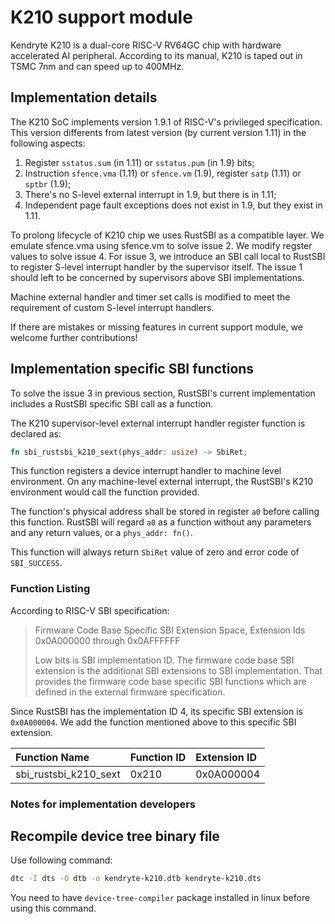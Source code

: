 # K210 support module

Kendryte K210 is a dual-core RISC-V RV64GC chip with hardware accelerated AI peripheral.
According to its manual, K210 is taped out in TSMC 7nm and can speed up to 400MHz.

## Implementation details

The K210 SoC implements version 1.9.1 of RISC-V's privileged specification.
This version differents from latest version (by current version 1.11) in the following aspects:

1. Register `sstatus.sum` (in 1.11) or `sstatus.pum` (in 1.9) bits;
2. Instruction `sfence.vma` (1.11) or `sfence.vm` (1.9), register `satp` (1.11) or `sptbr` (1.9);
3. There's no S-level external interrupt in 1.9, but there is in 1.11;
4. Independent page fault exceptions does not exist in 1.9, but they exist in 1.11.

To prolong lifecycle of K210 chip we uses RustSBI as a compatible layer. We emulate sfence.vma 
using sfence.vm to solve issue 2. We modify regster values to solve issue 4. For issue 3, 
we introduce an SBI call local to RustSBI to register S-level interrupt handler by the supervisor 
itself. The issue 1 should left to be concerned by supervisors above SBI implementations.

Machine external handler and timer set calls is modified to meet the requirement of custom S-level
interrupt handlers.

If there are mistakes or missing features in current support module, we welcome further contributions!

## Implementation specific SBI functions

To solve the issue 3 in previous section, RustSBI's current implementation includes a RustSBI specific
SBI call as a function. 

The K210 supervisor-level external interrupt handler register function is declared as:

```rust
fn sbi_rustsbi_k210_sext(phys_addr: usize) -> SbiRet;
```

This function registers a device interrupt handler to machine level environment. 
On any machine-level external interrupt, the RustSBI's K210 environment would call the function provided.

The function's physical address shall be stored in register `a0` before calling this function.
RustSBI will regard `a0` as a function without any parameters and any return values, or a `phys_addr: fn()`.

This function will always return `SbiRet` value of zero and error code of `SBI_SUCCESS`.

### Function Listing

According to RISC-V SBI specification:

> Firmware Code Base Specific SBI Extension Space, Extension Ids 0x0A000000 through 0x0AFFFFFF
> 
> Low bits is SBI implementation ID. The firmware code base SBI extension is the additional SBI extensions to SBI
> implementation. That provides the firmware code base specific SBI functions which are defined in the external
> firmware specification.

Since RustSBI has the implementation ID 4, its specific SBI extension is `0x0A000004`. We add the function
mentioned above to this specific SBI extension.

| Function Name | Function ID | Extension ID |
|:-----|:----|:----|
| sbi_rustsbi_k210_sext | 0x210 | 0x0A000004 |

### Notes for implementation developers

## Recompile device tree binary file

Use following command:

```bash
dtc -I dts -O dtb -o kendryte-k210.dtb kendryte-k210.dts
```

You need to have `device-tree-compiler` package installed in linux before using this command.
